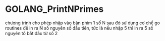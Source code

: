 # GOLANG_PrintNPrimes
chương trình cho phép nhập vào bàn phím 1 số N sau đó sử dụng cơ chế go routines để in ra N số nguyên số đầu tiên, tức là nếu nhập 5 thì in ra 5 số nguyên tố bắt đầu từ số 2
